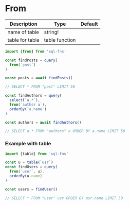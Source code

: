 # From

| Description     | Type           | Default |
|-----------------|----------------|---------|
| name of table   | string!        |         |
| table for table | table function |         |

```js
import {from} from 'sql-fns'

const findPosts = query(
  from(`post`)
)

const posts = await findPosts()

// SELECT * FROM "post" LIMIT 50

const findAuthors = query(
  select(`a.*`),
  from(`author a`),
  orderBy(`a.name`)
)

const authors = await findAuthors()

// SELECT a.* FROM "authors" a ORDER BY a.name LIMIT 50
```


### Example with table

```js
import {table} from 'sql-fns'

const u = table(`usr`)
const findUsers = query(
  from(`user`, u),
  orderBy(u.name)
)

const users = findUser()

// SELECT * FROM "user" usr ORDER BY usr.name LIMIT 50
```

